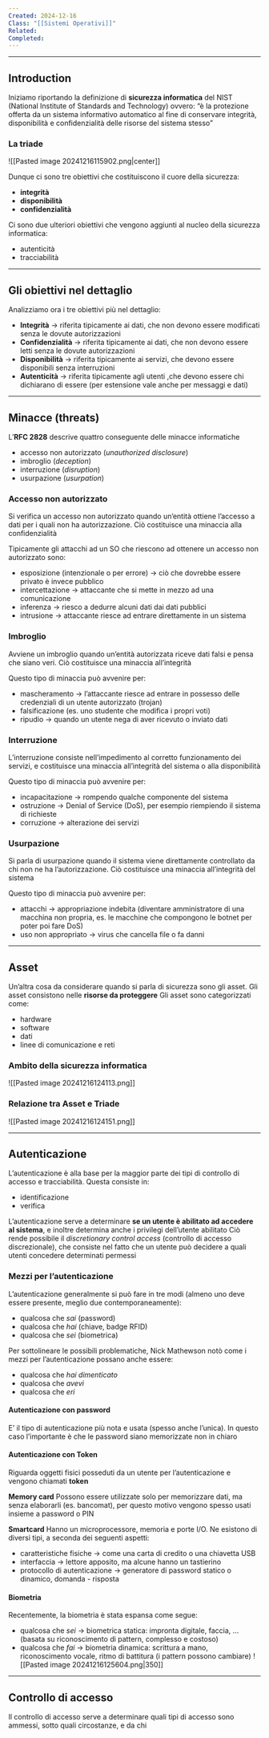 ```yaml
---
Created: 2024-12-16
Class: "[[Sistemi Operativi]]"
Related: 
Completed:
---
```

---
## Introduction
Iniziamo riportando la definizione di **sicurezza informatica** del NIST (National Institute of Standards and Technology) ovvero: “è la protezione offerta da un sistema informativo automatico al fine di conservare integrità, disponibilità e confidenzialità delle risorse del sistema stesso”

### La triade
![[Pasted image 20241216115902.png|center]]

Dunque ci sono tre obiettivi che costituiscono il cuore della sicurezza:
- **integrità**
- **disponibilità**
- **confidenzialità**

Ci sono due ulteriori obiettivi che vengono aggiunti al nucleo della sicurezza informatica:
- autenticità
- tracciabilità

---
## Gli obiettivi nel dettaglio
Analizziamo ora i tre obiettivi più nel dettaglio:
- **Integrità** → riferita tipicamente ai dati, che non devono essere modificati senza le dovute autorizzazioni
- **Confidenzialità** → riferita tipicamente ai dati, che non devono essere letti senza le dovute autorizzazioni
- **Disponibilità** → riferita tipicamente ai servizi, che devono essere disponibili senza interruzioni
- **Autenticità** → riferita tipicamente agli utenti ,che devono essere chi dichiarano di essere (per estensione vale anche per messaggi e dati)

---
## Minacce (threats)
L’**RFC 2828** descrive quattro conseguente delle minacce informatiche
- accesso non autorizzato (*unauthorized disclosure*)
- imbroglio (*deception*)
- interruzione (*disruption*)
- usurpazione (*usurpation*)

### Accesso non autorizzato
Si verifica un accesso non autorizzato quando un’entità ottiene l’accesso a dati per i quali non ha autorizzazione. Ciò costituisce una minaccia alla confidenzialità

Tipicamente gli attacchi ad un SO che riescono ad ottenere un accesso non autorizzato sono:
- esposizione (intenzionale o per errore) → ciò che dovrebbe essere privato è invece pubblico
- intercettazione → attaccante che si mette in mezzo ad una comunicazione
- inferenza → riesco a dedurre alcuni dati dai dati pubblici
- intrusione → attaccante riesce ad entrare direttamente in un sistema

### Imbroglio
Avviene un imbroglio quando un’entità autorizzata riceve dati falsi e pensa che siano veri. Ciò costituisce una minaccia all’integrità

Questo tipo di minaccia può avvenire per:
- mascheramento → l’attaccante riesce ad entrare in possesso delle credenziali di un utente autorizzato (trojan)
- falsificazione (es. uno studente che modifica i propri voti)
- ripudio → quando un utente nega di aver ricevuto o inviato dati

### Interruzione
L’interruzione consiste nell’impedimento al corretto funzionamento dei servizi, e costituisce una minaccia all’integrità del sistema o alla disponibilità

Questo tipo di minaccia può avvenire per:
- incapacitazione → rompendo qualche componente del sistema
- ostruzione → Denial of Service (DoS), per esempio riempiendo il sistema di richieste
- corruzione → alterazione dei servizi

### Usurpazione
Si parla di usurpazione quando il sistema viene direttamente controllato da chi non ne ha l’autorizzazione. Ciò costituisce una minaccia all’integrità del sistema

Questo tipo di minaccia può avvenire per:
- attacchi → appropriazione indebita (diventare amministratore di una macchina non propria, es. le macchine che compongono le botnet per poter poi fare DoS)
- uso non appropriato → virus che cancella file o fa danni

---
## Asset
Un’altra cosa da considerare quando si parla di sicurezza sono gli asset. Gli asset consistono nelle **risorse da proteggere**
Gli asset sono categorizzati come:
- hardware
- software
- dati
- linee di comunicazione e reti

### Ambito della sicurezza informatica
![[Pasted image 20241216124113.png]]

### Relazione tra Asset e Triade
![[Pasted image 20241216124151.png]]

---
## Autenticazione
L’autenticazione è alla base per la maggior parte dei tipi di controllo di accesso e tracciabilità. Questa consiste in:
- identificazione
- verifica

L’autenticazione serve a determinare **se un utente è abilitato ad accedere al sistema**, e inoltre determina anche i privilegi dell’utente abilitato
Ciò rende possibile il *discretionary control access* (controllo di accesso discrezionale), che consiste nel fatto che un utente può decidere a quali utenti concedere determinati permessi

### Mezzi per l’autenticazione
L’autenticazione generalmente si può fare in tre modi (almeno uno deve essere presente, meglio due contemporaneamente):
- qualcosa che *sai* (password)
- qualcosa che *hai* (chiave, badge RFID)
- qualcosa che *sei* (biometrica)

Per sottolineare le possibili problematiche, Nick Mathewson notò come i mezzi per l’autenticazione possano anche essere:
- qualcosa che *hai dimenticato*
- qualcosa che *avevi*
- qualcosa che *eri*

#### Autenticazione con password
E’ il tipo di autenticazione più nota e usata (spesso anche l’unica). In questo caso l’importante è che le password siano memorizzate non in chiaro

#### Autenticazione con Token
Riguarda oggetti fisici posseduti da un utente per l’autenticazione e vengono chiamati **token**

**Memory card**
Possono essere utilizzate solo per memorizzare dati, ma senza elaborarli (es. bancomat), per questo motivo vengono spesso usati insieme a password o PIN

**Smartcard**
Hanno un microprocessore, memoria e porte I/O. Ne esistono di diversi tipi, a seconda dei seguenti aspetti:
- caratteristiche fisiche → come una carta di credito o una chiavetta USB
- interfaccia → lettore apposito, ma alcune hanno un tastierino
- protocollo di autenticazione → generatore di password statico o dinamico, domanda - risposta

#### Biometria
Recentemente, la biometria è stata espansa come segue:
- qualcosa che *sei* → biometrica statica: impronta digitale, faccia, … (basata su riconoscimento di pattern, complesso e costoso)
- qualcosa che *fai* → biometria dinamica: scrittura a mano, riconoscimento vocale, ritmo di battitura (i pattern possono cambiare)
![[Pasted image 20241216125604.png|350]]

---
## Controllo di accesso
Il controllo di accesso serve a determinare quali tipi di accesso sono ammessi, sotto quali circostanze, e da chi